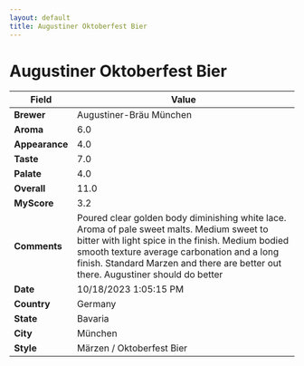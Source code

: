 ```yaml
---
layout: default
title: Augustiner Oktoberfest Bier
---
```


# Augustiner Oktoberfest Bier

| Field         | Value                                                                                                   |
|---------------|---------------------------------------------------------------------------------------------------------|
| **Brewer**    | Augustiner-Bräu München                                                                                        |
| **Aroma**     | 6.0                                                                                         |
| **Appearance**| 4.0                                                                                    |
| **Taste**     | 7.0                                                                                         |
| **Palate**    | 4.0                                                                                        |
| **Overall**   | 11.0                                                                                       |
| **MyScore**   | 3.2                                                                                       |
| **Comments**  | Poured clear golden body diminishing white lace. Aroma of pale sweet malts. Medium sweet to bitter with light spice in the finish. Medium bodied smooth texture average carbonation and a long finish. Standard Marzen and there are better out there. Augustiner should do better                                                                                       |
| **Date**      | 10/18/2023 1:05:15 PM                                                                                          |
| **Country**   | Germany                                                                                       |
| **State**     | Bavaria                                                                                         |
| **City**      | München                                                                                          |
| **Style**     | Märzen / Oktoberfest Bier                                                                                         |
